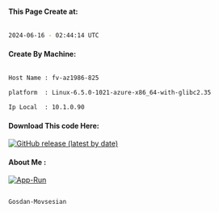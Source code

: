 
   
#### This Page Create at:

```bash

2024-06-16 - 02:44:14 UTC

```

#### Create By Machine:

```bash

Host Name : fv-az1986-825

platform  : Linux-6.5.0-1021-azure-x86_64-with-glibc2.35

Ip Local  : 10.1.0.90

```
#### Download This code Here:

[![GitHub release (latest by date)](https://img.shields.io/github/v/release/Gosdan-Movsesian/Gosdan?style=for-the-badge&label=Download)](https://github.com/Gosdan-Movsesian/Gosdan/releases) 

</p> 

#### About Me :

[![App-Run](https://github.com/Gosdan-Movsesian/Gosdan/actions/workflows/App-Run.yml/badge.svg)](https://github.com/Gosdan-Movsesian/Gosdan/actions/workflows/App-Run.yml)

```bash

Gosdan-Movsesian

```

